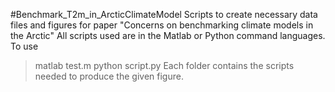 #Benchmark_T2m_in_ArcticClimateModel
Scripts to create necessary data files and figures for paper "Concerns on benchmarking climate models in the Arctic"
All scripts used are in the Matlab or Python command languages. To use
>matlab test.m
>python script.py 
Each folder contains the scripts needed to produce the given figure.
